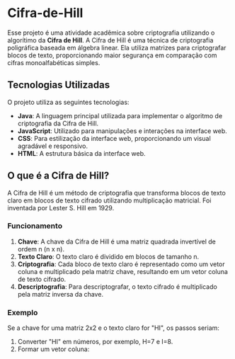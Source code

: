 # Cifra-de-Hill

Esse projeto é uma atividade acadêmica sobre criptografia utilizando o algorítimo da **Cifra de Hill**. A Cifra de Hill é uma técnica de criptografia poligráfica baseada em álgebra linear. Ela utiliza matrizes para criptografar blocos de texto, proporcionando maior segurança em comparação com cifras monoalfabéticas simples.

## Tecnologias Utilizadas

O projeto utiliza as seguintes tecnologias:

- **Java**: A linguagem principal utilizada para implementar o algoritmo de criptografia da Cifra de Hill.
- **JavaScript**: Utilizado para manipulações e interações na interface web.
- **CSS**: Para estilização da interface web, proporcionando um visual agradável e responsivo.
- **HTML**: A estrutura básica da interface web.

## O que é a Cifra de Hill?

A Cifra de Hill é um método de criptografia que transforma blocos de texto claro em blocos de texto cifrado utilizando multiplicação matricial. Foi inventada por Lester S. Hill em 1929. 

### Funcionamento

1. **Chave**: A chave da Cifra de Hill é uma matriz quadrada invertível de ordem n (n x n).
2. **Texto Claro**: O texto claro é dividido em blocos de tamanho n.
3. **Criptografia**: Cada bloco de texto claro é representado como um vetor coluna e multiplicado pela matriz chave, resultando em um vetor coluna de texto cifrado.
4. **Descriptografia**: Para descriptografar, o texto cifrado é multiplicado pela matriz inversa da chave.

### Exemplo

Se a chave for uma matriz 2x2 e o texto claro for "HI", os passos seriam:

1. Converter "HI" em números, por exemplo, H=7 e I=8.
2. Formar um vetor coluna:
